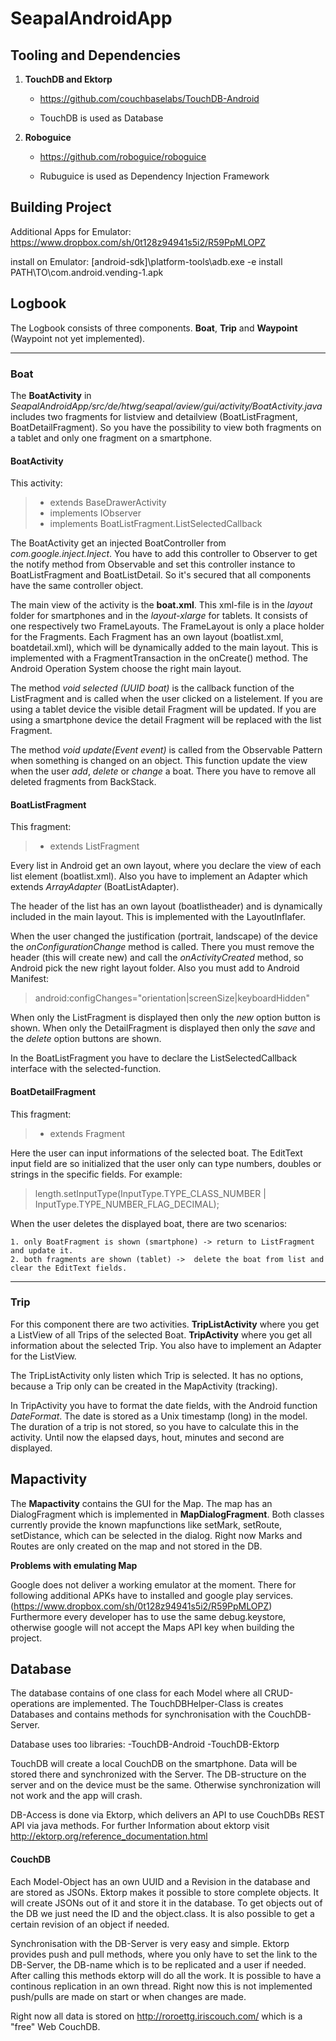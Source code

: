 SeapalAndroidApp
================

Tooling and Dependencies
------------------------

1. __TouchDB and Ektorp__

	+ https://github.com/couchbaselabs/TouchDB-Android
	
	+ TouchDB is used as Database
	

2. __Roboguice__

	+ https://github.com/roboguice/roboguice
	
	+ Rubuguice is used as Dependency Injection Framework
	





Building Project
----------------

Additional Apps for Emulator: https://www.dropbox.com/sh/0t128z94941s5i2/R59PpMLOPZ

install on Emulator: [android-sdk]\platform-tools\adb.exe -e install PATH\TO\com.android.vending-1.apk



Logbook
----------------

The Logbook consists of three components. **Boat**, **Trip** and **Waypoint** (Waypoint not yet implemented). 

---

### Boat

The **BoatActivity** in *SeapalAndroidApp/src/de/htwg/seapal/aview/gui/activity/BoatActivity.java* includes
two fragments for listview and detailview (BoatListFragment, BoatDetailFragment). So you have the possibility
to view both fragments on a tablet and only one fragment on a smartphone.


#### BoatActivity

This activity:  

>* extends BaseDrawerActivity 
>* implements IObserver
>* implements BoatListFragment.ListSelectedCallback  

The BoatActivity get an injected BoatController from *com.google.inject.Inject*. You have to add this controller
to Observer to get the notify method from Observable and set this controller instance to BoatListFragment and
BoatListDetail. So it's secured that all components have the same controller object.

The main view of the activity is the **boat.xml**. This xml-file is in the *layout* folder for smartphones and in the 
*layout-xlarge* for tablets. It consists of one respectively two FrameLayouts. The FrameLayout is only a place holder 
for the Fragments. Each Fragment has an own layout (boatlist.xml, boatdetail.xml), which will be dynamically added to 
the main layout. This is implemented with a FragmentTransaction in the onCreate() method. The Android Operation 
System choose the right main layout. 

The method *void selected (UUID boat)* is the callback function of the ListFragment and is called when the user clicked
on a listelement. If you are using a tablet device the visible detail Fragment will be updated. If you are using a 
smartphone device the detail Fragment will be replaced with the list Fragment.

The method *void update(Event event)* is called from the Observable Pattern when something is changed on an object.
This function update the view when the user *add*, *delete* or *change* a boat. There you have to remove all deleted 
fragments from BackStack.


#### BoatListFragment

This fragment:  

>* extends ListFragment

Every list in Android get an own layout, where you declare the view of each list element (boatlist.xml). Also you have 
to implement an Adapter which extends *ArrayAdapter<T>* (BoatListAdapter).

The header of the list has an own layout (boatlistheader) and is dynamically included in the main layout. This is
implemented with the LayoutInflafer. 

When the user changed the justification (portrait, landscape) of the device the *onConfigurationChange* method is 
called. There you must remove the header (this will create new) and call the *onActivityCreated* method, so Android 
pick the new right layout folder. Also you must add to Android Manifest:

> android:configChanges="orientation|screenSize|keyboardHidden"

When only the ListFragment is displayed then only the *new* option button is shown. 
When only the DetailFragment is displayed then only the *save* and the *delete* option buttons are shown.

In the BoatListFragment you have to declare the ListSelectedCallback interface with the selected-function.
 

#### BoatDetailFragment

This fragment:  

>* extends Fragment

Here the user can input informations of the selected boat. The EditText input field are so initialized that
the user only can type numbers, doubles or strings in the specific fields. 
For example:

>length.setInputType(InputType.TYPE_CLASS_NUMBER | InputType.TYPE_NUMBER_FLAG_DECIMAL);

When the user deletes the displayed boat, there are two scenarios:

	1. only BoatFragment is shown (smartphone) -> return to ListFragment and update it.
	2. both fragments are shown (tablet) ->  delete the boat from list and clear the EditText fields.

---

### Trip

For this component there are two activities. **TripListActivity** where you get a ListView of all Trips of
the selected Boat. **TripActivity** where you get all information about the selected Trip. You also have to 
implement an Adapter for the ListView. 

The TripListActivity only listen which Trip is selected. It has no options, because a Trip only can be 
created in the MapActivity (tracking). 

In TripActivity you have to format the date fields, with the Android function *DateFormat*. The date is 
stored as a Unix timestamp (long) in the model. The duration of a trip is not stored, so you have to 
calculate this in the activity. Until now the elapsed days, hout, minutes and second are displayed.


Mapactivity
----------------

The **Mapactivity** contains the GUI for the Map. The map has an DialogFragment which is implemented in
**MapDialogFragment**. Both classes currently provide the known mapfunctions like setMark, setRoute, setDistance, 
which can be selected in the dialog. Right now Marks and Routes are only created on the map and not stored in the DB.

**Problems with emulating Map**

Google does not deliver a working emulator at the moment. There for following additional APKs have to installed and
google play services.(https://www.dropbox.com/sh/0t128z94941s5i2/R59PpMLOPZ)
Furthermore every developer has to use the same debug.keystore, otherwise google will not accept the Maps API key
when building the project. 



Database
----------------

The database contains of one class for each Model where all CRUD-operations are implemented. The TouchDBHelper-Class 
is creates Databases and contains methods for synchronisation with the CouchDB-Server.

Database uses too libraries:
-TouchDB-Android
-TouchDB-Ektorp

TouchDB will create a local CouchDB on the smartphone. Data will be stored there and synchronized with the Server.
The DB-structure on the server and on the device must be the same. Otherwise synchronization will not work and 
the app will crash. 

DB-Access is done via Ektorp, which delivers an API to use CouchDBs REST API via java methods.
For further Information about ektorp visit http://ektorp.org/reference_documentation.html

#### CouchDB

Each Model-Object has an own UUID and a Revision in the database and are stored as JSONs. Ektorp makes it possible
to store complete objects. It will create JSONs out of it and store it in the database. To get objects out of the DB 
we just need the ID and the object.class. It is also possible to get a certain revision of an object if needed.

Synchronisation with the DB-Server is very easy and simple. Ektorp provides push and pull methods, where you only have
to set the link to the DB-Server, the DB-name which is to be replicated and a user if needed. After calling this
methods ektorp will do all the work. It is possible to have a continous replication in an own thread. Right now this
is not implemented push/pulls are made on start or when changes are made. 

Right now all data is stored on http://roroettg.iriscouch.com/ which is a "free" Web CouchDB. 































